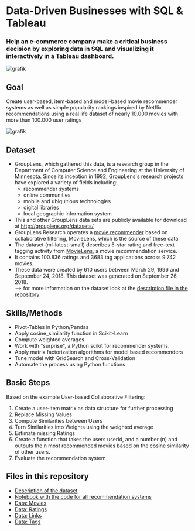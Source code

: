 # Data-Driven Businesses with SQL & Tableau
### Help an e-commerce company make a critical business decision by exploring data in SQL and visualizing it interactively in a Tableau dashboard.

![grafik](..main/picture_repository.png)
 
## Goal
Create user-based, item-based and model-based movie recommender systems as well as simple popularity rankings inspired by Netflix recommendations using a real life dataset of nearly 10.000 movies with more than 100.000 user ratings  

![grafik](../main/Screenshot-2022-01-28-101727.png)



## Dataset
- GroupLens, which gathered this data, is a research group in the Department of Computer Science and Engineering at the University of Minnesota. Since its inception in 1992, GroupLens's research projects have explored a variety of fields including:   
  - recommender systems  
  - online communities  
  -  mobile and ubiquitious technologies   
  -  digital libraries    
  -  local geographic information system   
- This and other GroupLens data sets are publicly available for download at http://grouplens.org/datasets/ 
- GroupLens Research operates a [movie recommender](http://movielens.org) based on collaborative filtering, MovieLens, which is the source of these data
- The dataset (ml-latest-small) describes 5-star rating and free-text tagging activity from [MovieLens](http://movielens.org), a movie recommendation service. 
-  It contains 100.836 ratings and 3683 tag applications across 9.742 movies.     
- These data were created by 610 users between March 29, 1996 and September 24, 2018. This dataset was generated on September 26, 2018.  
--> for more information on the dataset look at the [description file in the repository](../main/description_dataset.txt)  

## Skills/Methods
- Pivot-Tables in Python/Pandas
- Apply cosine_similarity function in Scikit-Learn
- Compute weighted averages
- Work with "surprise", a Python scikit for recommender systems. 
- Apply matrix factorization algorithms for model based recommenders
- Tune model with GridSearch and Cross-Validation
- Automate the process using Python functions

## Basic Steps 
Based on the example User-based Collaborative Filtering: 
1. Create a user-item matrix as data structure for further processing
2. Replace Missing Values
3. Compute Similarities between Users
4. Turn Similarities into Weights using the weighted average
5. Estimate missing Ratings
6. Create a function that takes the users userId, and a number (n) and outputs the n most recommended movies based on the cosine similarity of other users.
7. Evaluate the recommendation system

## Files in this repository
- [Description of the dataset](../main/description_dataset.txt)
- [Notebook with the code for all recommendation systems](../main/movies_recommender_systems.ipynb)
- [Data: Movies](../main/movies.csv)
- [Data: Ratings](../main/ratings.csv)
- [Data: Links](../main/links.csv)  
- [Data: Tags](../main/tags.csv)  
